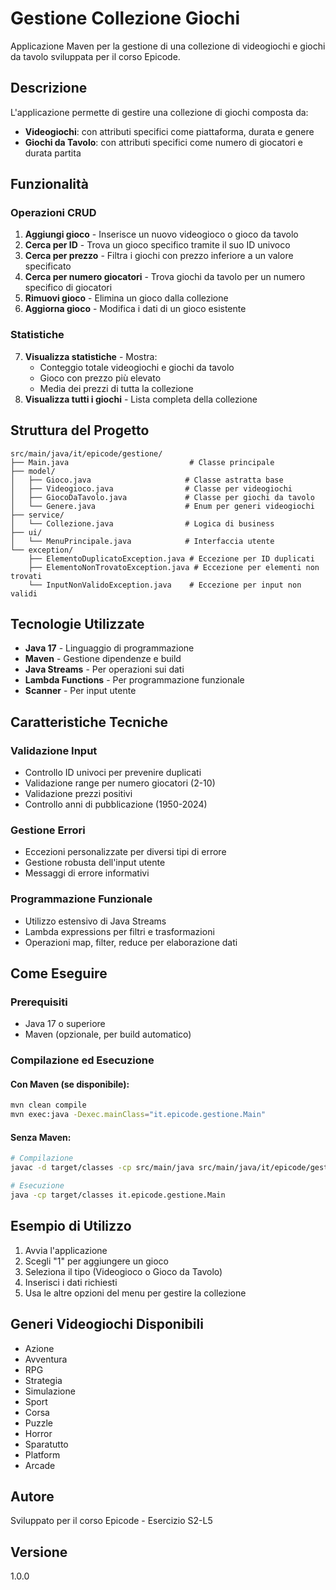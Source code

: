 # Gestione Collezione Giochi

Applicazione Maven per la gestione di una collezione di videogiochi e giochi da tavolo sviluppata per il corso Epicode.

## Descrizione

L'applicazione permette di gestire una collezione di giochi composta da:
- **Videogiochi**: con attributi specifici come piattaforma, durata e genere
- **Giochi da Tavolo**: con attributi specifici come numero di giocatori e durata partita

## Funzionalità

### Operazioni CRUD
1. **Aggiungi gioco** - Inserisce un nuovo videogioco o gioco da tavolo
2. **Cerca per ID** - Trova un gioco specifico tramite il suo ID univoco
3. **Cerca per prezzo** - Filtra i giochi con prezzo inferiore a un valore specificato
4. **Cerca per numero giocatori** - Trova giochi da tavolo per un numero specifico di giocatori
5. **Rimuovi gioco** - Elimina un gioco dalla collezione
6. **Aggiorna gioco** - Modifica i dati di un gioco esistente

### Statistiche
7. **Visualizza statistiche** - Mostra:
   - Conteggio totale videogiochi e giochi da tavolo
   - Gioco con prezzo più elevato
   - Media dei prezzi di tutta la collezione
8. **Visualizza tutti i giochi** - Lista completa della collezione

## Struttura del Progetto

```
src/main/java/it/epicode/gestione/
├── Main.java                           # Classe principale
├── model/
│   ├── Gioco.java                     # Classe astratta base
│   ├── Videogioco.java                # Classe per videogiochi
│   ├── GiocoDaTavolo.java             # Classe per giochi da tavolo
│   └── Genere.java                    # Enum per generi videogiochi
├── service/
│   └── Collezione.java                # Logica di business
├── ui/
│   └── MenuPrincipale.java            # Interfaccia utente
└── exception/
    ├── ElementoDuplicatoException.java # Eccezione per ID duplicati
    ├── ElementoNonTrovatoException.java # Eccezione per elementi non trovati
    └── InputNonValidoException.java    # Eccezione per input non validi
```

## Tecnologie Utilizzate

- **Java 17** - Linguaggio di programmazione
- **Maven** - Gestione dipendenze e build
- **Java Streams** - Per operazioni sui dati
- **Lambda Functions** - Per programmazione funzionale
- **Scanner** - Per input utente

## Caratteristiche Tecniche

### Validazione Input
- Controllo ID univoci per prevenire duplicati
- Validazione range per numero giocatori (2-10)
- Validazione prezzi positivi
- Controllo anni di pubblicazione (1950-2024)

### Gestione Errori
- Eccezioni personalizzate per diversi tipi di errore
- Gestione robusta dell'input utente
- Messaggi di errore informativi

### Programmazione Funzionale
- Utilizzo estensivo di Java Streams
- Lambda expressions per filtri e trasformazioni
- Operazioni map, filter, reduce per elaborazione dati

## Come Eseguire

### Prerequisiti
- Java 17 o superiore
- Maven (opzionale, per build automatico)

### Compilazione ed Esecuzione

#### Con Maven (se disponibile):
```bash
mvn clean compile
mvn exec:java -Dexec.mainClass="it.epicode.gestione.Main"
```

#### Senza Maven:
```bash
# Compilazione
javac -d target/classes -cp src/main/java src/main/java/it/epicode/gestione/model/*.java src/main/java/it/epicode/gestione/exception/*.java src/main/java/it/epicode/gestione/service/*.java src/main/java/it/epicode/gestione/ui/*.java src/main/java/it/epicode/gestione/*.java

# Esecuzione
java -cp target/classes it.epicode.gestione.Main
```

## Esempio di Utilizzo

1. Avvia l'applicazione
2. Scegli "1" per aggiungere un gioco
3. Seleziona il tipo (Videogioco o Gioco da Tavolo)
4. Inserisci i dati richiesti
5. Usa le altre opzioni del menu per gestire la collezione

## Generi Videogiochi Disponibili

- Azione
- Avventura
- RPG
- Strategia
- Simulazione
- Sport
- Corsa
- Puzzle
- Horror
- Sparatutto
- Platform
- Arcade

## Autore

Sviluppato per il corso Epicode - Esercizio S2-L5

## Versione

1.0.0